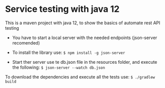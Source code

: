 # Service testing with java 12

This is a maven project with java 12, to show the basics of  automate rest API testing

- You have to start a local server with the needed endpoints (json-server recomended)

- To install the library use:
`$ npm install -g json-server`

- Start ther server use te db.json file in the resources folder, and execute the following:
`$ json-server --watch db.json`

To download the dependencies and execute all the tests use:
`$ ./gradlew build`